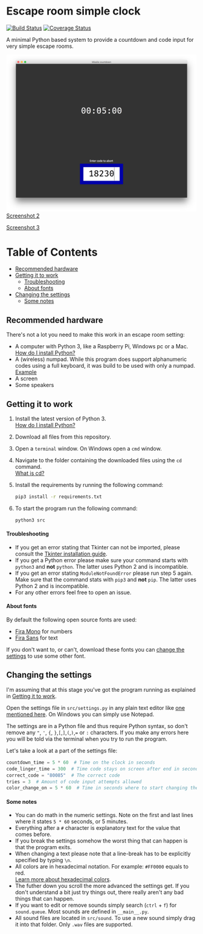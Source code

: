 # Escape room simple clock
[![Build Status](https://travis-ci.org/Lakitna/Escape-room-simple-clock.svg?branch=master)](https://travis-ci.org/Lakitna/Escape-room-simple-clock)
[![Coverage Status](https://coveralls.io/repos/github/Lakitna/Escape-room-simple-clock/badge.svg?branch=master)](https://coveralls.io/github/Lakitna/Escape-room-simple-clock?branch=master)

A minimal Python based system to provide a countdown and code input for very simple escape rooms.

![A screenshot of the program](documentation/screenshot_normal.png)[Screenshot 2](documentation/screenshot_wrong.png) 

[Screenshot 3](documentation/screenshot_success.png) 



# Table of Contents

- [Recommended hardware](#recommended-hardware)
- [Getting it to work](#getting-it-to-work)
  - [Troubleshooting](#troubleshooting)
  - [About fonts](#about-fonts)
- [Changing the settings](#changing-the-settings)
  - [Some notes](#some-notes)





## Recommended hardware

There's not a lot you need to make this work in an escape room setting:

* A computer with Python 3, like a Raspberry Pi, Windows pc or a Mac.  
  [How do I install Python?](http://docs.python-guide.org/en/latest/starting/installation/)
* A (wireless) numpad. While this program does support alphanumeric codes using a full keyboard, it was build to be used with only a numpad.  
  [Example](https://i.ebayimg.com/images/g/KRoAAOSwVDZaDLS1/s-l300.jpg)
* A screen
* Some speakers



## Getting it to work

1. Install the latest version of Python 3.  
   [How do I install Python?](http://docs.python-guide.org/en/latest/starting/installation/)

2. Download all files from this repository.

3. Open a `terminal` window. On Windows open a `cmd` window.

4. Navigate to the folder containing the downloaded files using the `cd` command.   
   [What is cd?](https://en.wikipedia.org/wiki/Cd_(command)?)

5. Install the requirements by running the following command:

   ```bash
   pip3 install -r requirements.txt
   ```

6. To start the program run the following command:

   ```bash
   python3 src
   ```



#### Troubleshooting

* If you get an error stating that Tkinter can not be imported, please consult the [Tkinter installation guide](https://tkdocs.com/tutorial/install.html).
* If you get a Python error please make sure your command starts with `python3` and __not__ `python`. The latter uses Python 2 and is incompatible.
* If you get an error stating `ModuleNotFoundError` please run step 5 again. Make sure that the command stats with `pip3` and __not__ `pip`. The latter uses Python 2 and is incompatible.
* For any other errors feel free to open an issue.

#### About fonts

By default the following open source fonts are used:

- [Fira Mono](https://fonts.google.com/specimen/Fira+Mono) for numbers
- [Fira Sans](https://fonts.google.com/specimen/Fira+Sans) for text

If you don't want to, or can't, download these fonts you can [change the settings](#changing-the-settings) to use some other font.



## Changing the settings

I'm assuming that at this stage you've got the program running as explained in [Getting it to work](#getting-it-to-work).

Open the settings file in `src/settings.py` in any plain text editor like [one mentioned here](https://lifehacker.com/five-best-text-editors-1564907215). On Windows you can simply use Notepad.

The settings are in a Python file and thus require Python syntax, so don't remove any `"`, `'`, `{`, `}`,`[`,`]`,`(`,`)`,`=` or `:` characters. If you make any errors here you will be told via the terminal when you try to run the program.

Let's take a look at a part of the settings file:

```python
countdown_time = 5 * 60  # Time on the clock in seconds
code_linger_time = 300  # Time code stays on screen after end in seconds
correct_code = "80085"  # The correct code
tries = 3  # Amount of code input attempts allowed
color_change_on = 5 * 60  # Time in seconds where to start changing the screen color
```

#### Some notes

* You can do math in the numeric settings. Note on the first and last lines where it states `5 * 60` seconds, or 5 minutes.
* Everything after a `#` character is explanatory text for the value that comes before.
* If you break the settings somehow the worst thing that can happen is that the program exits.
* When changing a text please note that a line-break has to be explicitly specified by typing `\n`.
* All colors are in hexadecimal notation. For example: `#FF0000` equals to red.  
  [Learn more about hexadecimal colors](https://htmlcolorcodes.com/).
* The futher down you scroll the more advanced the settings get. If you don't understand a bit just try things out, there really aren't any bad things that can happen.
* If you want to edit or remove sounds simply search (`ctrl` + `f`) for `sound.queue`. Most sounds are defined in `__main__.py`.
* All sound files are located in `src/sound`. To use a new sound simply drag it into that folder. Only `.wav` files are supported.